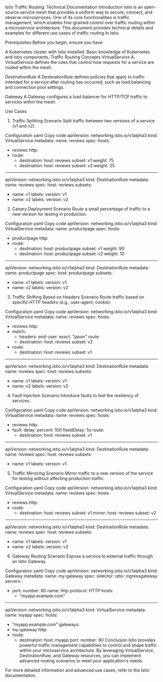Istio Traffic Routing: Technical Documentation
Introduction
Istio is an open-source service mesh that provides a uniform way to secure, connect, and observe microservices. One of its core functionalities is traffic management, which enables fine-grained control over traffic routing within a microservice architecture. This document provides technical details and examples for different use cases of traffic routing in Istio.

Prerequisites
Before you begin, ensure you have:

A Kubernetes cluster with Istio installed.
Basic knowledge of Kubernetes and Istio components.
Traffic Routing Concepts
VirtualService
A VirtualService defines the rules that control how requests for a service are routed within the mesh.

DestinationRule
A DestinationRule defines policies that apply to traffic intended for a service after routing has occurred, such as load balancing and connection pool settings.

Gateway
A Gateway configures a load balancer for HTTP/TCP traffic to services within the mesh.

Use Cases
1. Traffic Splitting
Scenario
Split traffic between two versions of a service (v1 and v2).

Configuration
yaml
Copy code
apiVersion: networking.istio.io/v1alpha3
kind: VirtualService
metadata:
  name: reviews
spec:
  hosts:
  - reviews
  http:
  - route:
    - destination:
        host: reviews
        subset: v1
      weight: 75
    - destination:
        host: reviews
        subset: v2
      weight: 25
---
apiVersion: networking.istio.io/v1alpha3
kind: DestinationRule
metadata:
  name: reviews
spec:
  host: reviews
  subsets:
  - name: v1
    labels:
      version: v1
  - name: v2
    labels:
      version: v2
2. Canary Deployment
Scenario
Route a small percentage of traffic to a new version for testing in production.

Configuration
yaml
Copy code
apiVersion: networking.istio.io/v1alpha3
kind: VirtualService
metadata:
  name: productpage
spec:
  hosts:
  - productpage
  http:
  - route:
    - destination:
        host: productpage
        subset: v1
      weight: 90
    - destination:
        host: productpage
        subset: v2
      weight: 10
---
apiVersion: networking.istio.io/v1alpha3
kind: DestinationRule
metadata:
  name: productpage
spec:
  host: productpage
  subsets:
  - name: v1
    labels:
      version: v1
  - name: v2
    labels:
      version: v2
3. Traffic Shifting Based on Headers
Scenario
Route traffic based on specific HTTP headers (e.g., user-agent, cookie).

Configuration
yaml
Copy code
apiVersion: networking.istio.io/v1alpha3
kind: VirtualService
metadata:
  name: reviews
spec:
  hosts:
  - reviews
  http:
  - match:
    - headers:
        end-user:
          exact: "jason"
    route:
    - destination:
        host: reviews
        subset: v2
  - route:
    - destination:
        host: reviews
        subset: v1
---
apiVersion: networking.istio.io/v1alpha3
kind: DestinationRule
metadata:
  name: reviews
spec:
  host: reviews
  subsets:
  - name: v1
    labels:
      version: v1
  - name: v2
    labels:
      version: v2
4. Fault Injection
Scenario
Introduce faults to test the resiliency of services.

Configuration
yaml
Copy code
apiVersion: networking.istio.io/v1alpha3
kind: VirtualService
metadata:
  name: reviews
spec:
  hosts:
  - reviews
  http:
  - fault:
      delay:
        percent: 100
        fixedDelay: 5s
    route:
    - destination:
        host: reviews
        subset: v1
---
apiVersion: networking.istio.io/v1alpha3
kind: DestinationRule
metadata:
  name: reviews
spec:
  host: reviews
  subsets:
  - name: v1
    labels:
      version: v1
5. Traffic Mirroring
Scenario
Mirror traffic to a new version of the service for testing without affecting production traffic.

Configuration
yaml
Copy code
apiVersion: networking.istio.io/v1alpha3
kind: VirtualService
metadata:
  name: reviews
spec:
  hosts:
  - reviews
  http:
  - route:
    - destination:
        host: reviews
        subset: v1
    mirror:
      host: reviews
      subset: v2
---
apiVersion: networking.istio.io/v1alpha3
kind: DestinationRule
metadata:
  name: reviews
spec:
  host: reviews
  subsets:
  - name: v1
    labels:
      version: v1
  - name: v2
    labels:
      version: v2
6. Gateway Routing
Scenario
Expose a service to external traffic through an Istio Gateway.

Configuration
yaml
Copy code
apiVersion: networking.istio.io/v1alpha3
kind: Gateway
metadata:
  name: my-gateway
spec:
  selector:
    istio: ingressgateway
  servers:
  - port:
      number: 80
      name: http
      protocol: HTTP
    hosts:
    - "myapp.example.com"
---
apiVersion: networking.istio.io/v1alpha3
kind: VirtualService
metadata:
  name: myapp
spec:
  hosts:
  - "myapp.example.com"
  gateways:
  - my-gateway
  http:
  - route:
    - destination:
        host: myapp
        port:
          number: 80
Conclusion
Istio provides powerful traffic management capabilities to control and shape traffic within your microservice architecture. By leveraging VirtualService, DestinationRule, and Gateway resources, you can implement advanced routing scenarios to meet your application's needs.

For more detailed information and advanced use cases, refer to the Istio documentation.
